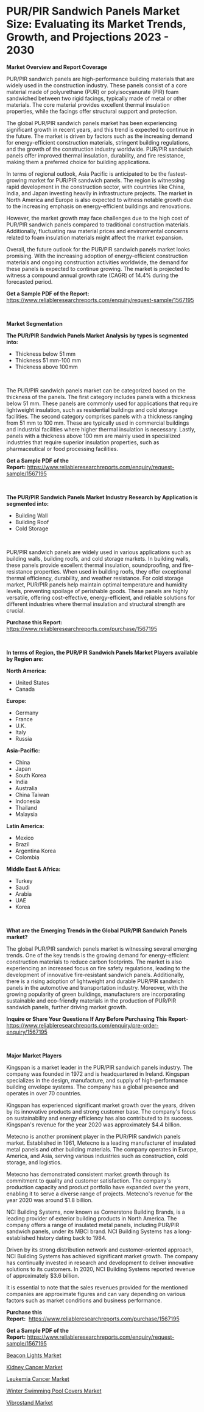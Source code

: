 <p><h1>PUR/PIR Sandwich Panels Market Size: Evaluating its Market Trends, Growth, and Projections 2023 - 2030</h1></p><p><strong>Market Overview and Report Coverage</strong></p>
<p><p>PUR/PIR sandwich panels are high-performance building materials that are widely used in the construction industry. These panels consist of a core material made of polyurethane (PUR) or polyisocyanurate (PIR) foam sandwiched between two rigid facings, typically made of metal or other materials. The core material provides excellent thermal insulation properties, while the facings offer structural support and protection.</p><p>The global PUR/PIR sandwich panels market has been experiencing significant growth in recent years, and this trend is expected to continue in the future. The market is driven by factors such as the increasing demand for energy-efficient construction materials, stringent building regulations, and the growth of the construction industry worldwide. PUR/PIR sandwich panels offer improved thermal insulation, durability, and fire resistance, making them a preferred choice for building applications.</p><p>In terms of regional outlook, Asia Pacific is anticipated to be the fastest-growing market for PUR/PIR sandwich panels. The region is witnessing rapid development in the construction sector, with countries like China, India, and Japan investing heavily in infrastructure projects. The market in North America and Europe is also expected to witness notable growth due to the increasing emphasis on energy-efficient buildings and renovations.</p><p>However, the market growth may face challenges due to the high cost of PUR/PIR sandwich panels compared to traditional construction materials. Additionally, fluctuating raw material prices and environmental concerns related to foam insulation materials might affect the market expansion.</p><p>Overall, the future outlook for the PUR/PIR sandwich panels market looks promising. With the increasing adoption of energy-efficient construction materials and ongoing construction activities worldwide, the demand for these panels is expected to continue growing. The market is projected to witness a compound annual growth rate (CAGR) of 14.4% during the forecasted period.</p></p>
<p><strong>Get a Sample PDF of the Report:</strong> <a href="https://www.reliableresearchreports.com/enquiry/request-sample/1567195">https://www.reliableresearchreports.com/enquiry/request-sample/1567195</a></p>
<p>&nbsp;</p>
<p><strong>Market Segmentation</strong></p>
<p><strong>The PUR/PIR Sandwich Panels Market Analysis by types is segmented into:</strong></p>
<p><ul><li>Thickness below 51 mm</li><li>Thickness 51 mm-100 mm</li><li>Thickness above 100mm</li></ul></p>
<p>&nbsp;</p>
<p><p>The PUR/PIR sandwich panels market can be categorized based on the thickness of the panels. The first category includes panels with a thickness below 51 mm. These panels are commonly used for applications that require lightweight insulation, such as residential buildings and cold storage facilities. The second category comprises panels with a thickness ranging from 51 mm to 100 mm. These are typically used in commercial buildings and industrial facilities where higher thermal insulation is necessary. Lastly, panels with a thickness above 100 mm are mainly used in specialized industries that require superior insulation properties, such as pharmaceutical or food processing facilities.</p></p>
<p><strong>Get a Sample PDF of the Report:</strong>&nbsp;<a href="https://www.reliableresearchreports.com/enquiry/request-sample/1567195">https://www.reliableresearchreports.com/enquiry/request-sample/1567195</a></p>
<p>&nbsp;</p>
<p><strong>The PUR/PIR Sandwich Panels Market Industry Research by Application is segmented into:</strong></p>
<p><ul><li>Building Wall</li><li>Building Roof</li><li>Cold Storage</li></ul></p>
<p>&nbsp;</p>
<p><p>PUR/PIR sandwich panels are widely used in various applications such as building walls, building roofs, and cold storage markets. In building walls, these panels provide excellent thermal insulation, soundproofing, and fire-resistance properties. When used in building roofs, they offer exceptional thermal efficiency, durability, and weather resistance. For cold storage market, PUR/PIR panels help maintain optimal temperature and humidity levels, preventing spoilage of perishable goods. These panels are highly versatile, offering cost-effective, energy-efficient, and reliable solutions for different industries where thermal insulation and structural strength are crucial.</p></p>
<p><strong>Purchase this Report:</strong>&nbsp; <a href="https://www.reliableresearchreports.com/purchase/1567195">https://www.reliableresearchreports.com/purchase/1567195</a></p>
<p>&nbsp;</p>
<p><strong>In terms of Region, the PUR/PIR Sandwich Panels Market Players available by Region are:</strong></p>
<p>
    <p> <strong> North America: </strong>
        <ul>
            <li>United States</li>
            <li>Canada</li>
        </ul>
        </p> 
    <p> <strong> Europe: </strong>
        <ul>
            <li>Germany</li>
            <li>France</li>
            <li>U.K.</li>
            <li>Italy</li>
            <li>Russia</li>
        </ul>
        </p> 
    <p> <strong> Asia-Pacific: </strong>
        <ul>
            <li>China</li>
            <li>Japan</li>
            <li>South Korea</li>
            <li>India</li>
            <li>Australia</li>
            <li>China Taiwan</li>
            <li>Indonesia</li>
            <li>Thailand</li>
            <li>Malaysia</li>
        </ul>
        </p> 
    <p> <strong> Latin America: </strong>
        <ul>
            <li>Mexico</li>
            <li>Brazil</li>
            <li>Argentina Korea</li>
            <li>Colombia</li>
        </ul>
        </p> 
    <p> <strong> Middle East & Africa: </strong>
        <ul>
            <li>Turkey</li>
            <li>Saudi</li>
            <li>Arabia</li>
            <li>UAE</li>
            <li>Korea</li>
        </ul>
    </p>
    </p>
<p>&nbsp;</p>
<p><strong>What are the Emerging Trends in the Global PUR/PIR Sandwich Panels market?</strong></p>
<p><p>The global PUR/PIR sandwich panels market is witnessing several emerging trends. One of the key trends is the growing demand for energy-efficient construction materials to reduce carbon footprints. The market is also experiencing an increased focus on fire safety regulations, leading to the development of innovative fire-resistant sandwich panels. Additionally, there is a rising adoption of lightweight and durable PUR/PIR sandwich panels in the automotive and transportation industry. Moreover, with the growing popularity of green buildings, manufacturers are incorporating sustainable and eco-friendly materials in the production of PUR/PIR sandwich panels, further driving market growth.</p></p>
<p><strong>Inquire or Share Your Questions If Any Before Purchasing This Report</strong>- <a href="https://www.reliableresearchreports.com/enquiry/pre-order-enquiry/1567195">https://www.reliableresearchreports.com/enquiry/pre-order-enquiry/1567195</a></p>
<p>&nbsp;</p>
<p><strong>Major Market Players</strong></p>
<p><p>Kingspan is a market leader in the PUR/PIR sandwich panels industry. The company was founded in 1972 and is headquartered in Ireland. Kingspan specializes in the design, manufacture, and supply of high-performance building envelope systems. The company has a global presence and operates in over 70 countries.</p><p>Kingspan has experienced significant market growth over the years, driven by its innovative products and strong customer base. The company's focus on sustainability and energy efficiency has also contributed to its success. Kingspan's revenue for the year 2020 was approximately $4.4 billion.</p><p>Metecno is another prominent player in the PUR/PIR sandwich panels market. Established in 1961, Metecno is a leading manufacturer of insulated metal panels and other building materials. The company operates in Europe, America, and Asia, serving various industries such as construction, cold storage, and logistics.</p><p>Metecno has demonstrated consistent market growth through its commitment to quality and customer satisfaction. The company's production capacity and product portfolio have expanded over the years, enabling it to serve a diverse range of projects. Metecno's revenue for the year 2020 was around $1.8 billion.</p><p>NCI Building Systems, now known as Cornerstone Building Brands, is a leading provider of exterior building products in North America. The company offers a range of insulated metal panels, including PUR/PIR sandwich panels, under its MBCI brand. NCI Building Systems has a long-established history dating back to 1984.</p><p>Driven by its strong distribution network and customer-oriented approach, NCI Building Systems has achieved significant market growth. The company has continually invested in research and development to deliver innovative solutions to its customers. In 2020, NCI Building Systems reported revenue of approximately $3.6 billion.</p><p>It is essential to note that the sales revenues provided for the mentioned companies are approximate figures and can vary depending on various factors such as market conditions and business performance.</p></p>
<p><strong>Purchase this Report:</strong>&nbsp;&nbsp;<a href="https://www.reliableresearchreports.com/purchase/1567195">https://www.reliableresearchreports.com/purchase/1567195</a></p>
<p></p>
<p><strong>Get a Sample PDF of the Report:</strong>&nbsp;<a href="https://www.reliableresearchreports.com/enquiry/request-sample/1567195">https://www.reliableresearchreports.com/enquiry/request-sample/1567195</a></p>
<p><p><a href="https://www.linkedin.com/pulse/beacon-lights-market-share-amp-new-trends-analysis-report-qxvxc/">Beacon Lights Market</a></p><p><a href="https://medium.com/@efrenmuller/kidney-cancer-market-size-growth-forecast-2023-2030-76ba365221b8">Kidney Cancer Market</a></p><p><a href="https://medium.com/@jettiejohns/leukemia-cancer-market-size-growth-forecast-2023-2030-01505f788c46">Leukemia Cancer Market</a></p><p><a href="https://www.linkedin.com/pulse/winter-swimming-pool-covers-market-research-report-provides-5gy6f/">Winter Swimming Pool Covers Market</a></p><p><a href="https://www.linkedin.com/pulse/vibrostand-market-size-growth-forecast-from-2023-2030-i9yif/">Vibrostand Market</a></p></p>